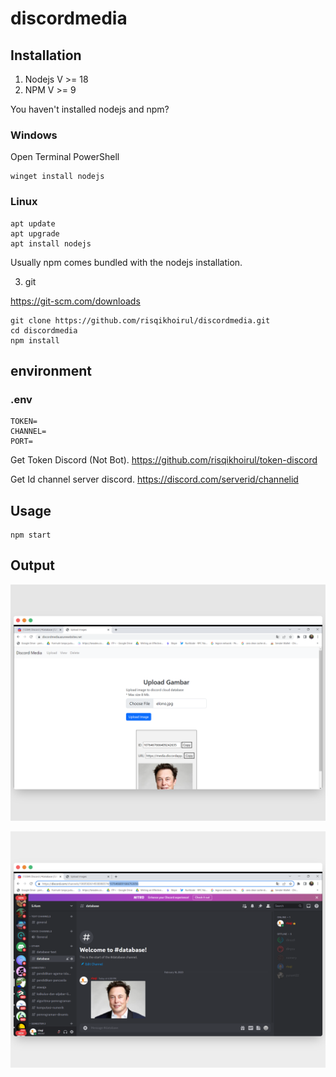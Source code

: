 # discordmedia

## Installation
1. Nodejs V >= 18
2. NPM V >= 9

You haven't installed nodejs and npm? 
### Windows
Open Terminal PowerShell
```
winget install nodejs
```
### Linux
```
apt update
apt upgrade
apt install nodejs
```
Usually npm comes bundled with the nodejs installation.

3. git

https://git-scm.com/downloads
```
git clone https://github.com/risqikhoirul/discordmedia.git
cd discordmedia
npm install
```

## environment
### .env
```
TOKEN=
CHANNEL=
PORT=
```
Get Token Discord (Not Bot). 
https://github.com/risqikhoirul/token-discord

Get Id channel server discord. 
https://discord.com/serverid/channelid

## Usage

```
npm start
```

## Output

![](https://raw.githubusercontent.com/risqikhoirul/discordmedia/main/download%20(9).png)

![](https://raw.githubusercontent.com/risqikhoirul/discordmedia/main/download%20(10).png)
